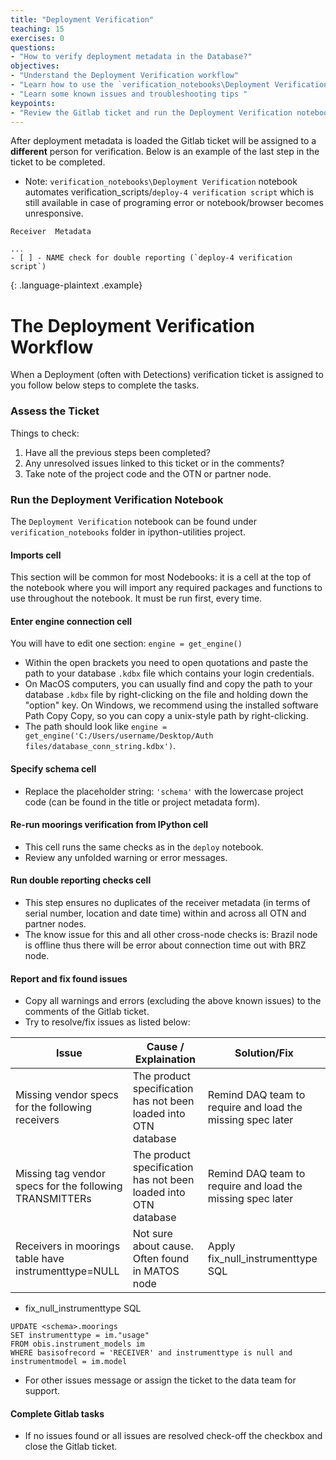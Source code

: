 ```yaml
---
title: "Deployment Verification"
teaching: 15
exercises: 0
questions:
- "How to verify deployment metadata in the Database?"
objectives:
- "Understand the Deployment Verification workflow"
- "Learn how to use the `verification_notebooks\Deployment Verification` notebook"
- "Learn some known issues and troubleshooting tips "
keypoints:
- "Review the Gitlab ticket and run the Deployment Verification notebook"
---
```


After deployment metadata is loaded the Gitlab ticket will be assigned to a **different** person for verification.
Below is an example of the last step in the ticket to be completed.
- Note: `verification_notebooks\Deployment Verification` notebook automates verification_scripts/`deploy-4 verification script` 
which is still available in case of programing error or notebook/browser becomes unresponsive. 

~~~
Receiver  Metadata

...
- [ ] - NAME check for double reporting (`deploy-4 verification script`)

~~~
{: .language-plaintext .example}


# The Deployment Verification Workflow 
When a Deployment (often with Detections) verification ticket is assigned to you follow below steps to complete the tasks.  

### Assess the Ticket

Things to check:

1. Have all the previous steps been completed?  
1. Any unresolved issues linked to this ticket or in the comments?
1. Take note of the project code and the OTN or partner node.   


### Run the Deployment Verification Notebook

The `Deployment Verification` notebook can be found under `verification_notebooks`
folder in ipython-utilities project.

#### Imports cell
This section will be common for most Nodebooks: it is a cell at the top of the notebook where you will import any required packages and functions to use throughout the notebook. It must be run first, every time.

#### Enter engine connection cell
You will have to edit one section: `engine = get_engine()`
- Within the open brackets you need to open quotations and paste the path to your database `.kdbx` file which contains your login credentials.
- On MacOS computers, you can usually find and copy the path to your database `.kdbx` file by right-clicking on the file and holding down the "option" key. On Windows, we recommend using the installed software Path Copy Copy, so you can copy a unix-style path by right-clicking.
- The path should look like `engine = get_engine('C:/Users/username/Desktop/Auth files/database_conn_string.kdbx')`.

#### Specify schema cell
- Replace the placeholder string: `'schema'` with the lowercase project code (can be found in the title or project metadata form).

#### Re-run moorings verification from IPython cell
- This cell runs the same checks as in the `deploy` notebook.
- Review any unfolded warning or error messages.

#### Run double reporting checks cell
- This step ensures no duplicates of the receiver metadata (in terms of serial number, location and date time) within and across all OTN and partner nodes.
- The know issue for this and all other cross-node checks is: Brazil node is offline thus 
there will be error about connection time out with BRZ node.   

#### Report and fix found issues
- Copy all warnings and errors (excluding the above known issues) to the comments of the Gitlab ticket.
- Try to resolve/fix issues as listed below:

| Issue                                                   | Cause / Explaination                                            | Solution/Fix                                               |
|---------------------------------------------------------|-----------------------------------------------------------------|------------------------------------------------------------|
| Missing vendor specs for the following receivers        | The product specification has not been loaded into OTN database | Remind DAQ team to require and load the missing spec later |
| Missing tag vendor specs for the following TRANSMITTERs | The product specification has not been loaded into OTN database | Remind DAQ team to require and load the missing spec later |
| Receivers in moorings table have instrumenttype=NULL    | Not sure about cause. Often found in MATOS node                 | Apply fix_null_instrumenttype SQL                          |

* fix_null_instrumenttype SQL
~~~
UPDATE <schema>.moorings
SET instrumenttype = im."usage"
FROM obis.instrument_models im
WHERE basisofrecord = 'RECEIVER' and instrumenttype is null and instrumentmodel = im.model
~~~


- For other issues message or assign the ticket to the data team for support. 

#### Complete Gitlab tasks 

- If no issues found or all issues are resolved check-off the checkbox and close the Gitlab ticket.  
